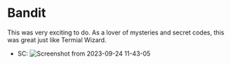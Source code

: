 # Bandit

This was very exciting to do. As a lover of mysteries and secret codes, this was great just like Termial Wizard. 

- SC:
![Screenshot from 2023-09-24 11-43-05](https://github.com/pn1616/amfoss_tasks/assets/143744137/c9a16797-4290-4c92-99b9-6e71e25a512e)
